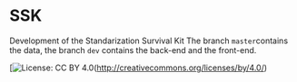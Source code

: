 # SSK
Development of the Standarization Survival Kit
The branch `master`contains the data, the branch `dev` contains the back-end and the front-end.

[![License: CC BY 4.0](https://img.shields.io/badge/License-CC%20BY%204.0-lightgrey.svg)(http://creativecommons.org/licenses/by/4.0/)

